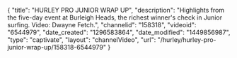 {
    "title": "HURLEY PRO JUNIOR WRAP UP",
    "description": "Highlights from the five-day event at Burleigh Heads, the richest winner's check in Junior surfing. Video: Dwayne Fetch.",
    "channelid": "158318",
    "videoid": "6544979",
    "date_created": "1296583864",
    "date_modified": "1449856987",
    "type": "captivate",
    "layout": "channelVideo",
    "url": "\/hurley\/hurley-pro-junior-wrap-up\/158318-6544979"
}